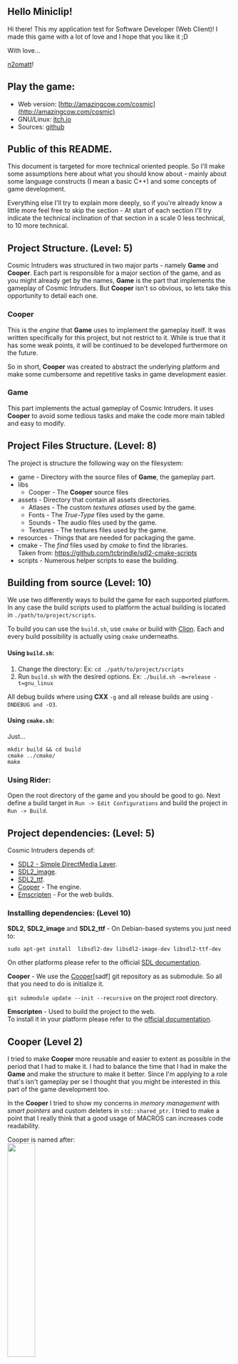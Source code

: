 
<!-- ----------------------------------------------------------------------- -->
## Hello Miniclip!

Hi there! This my application test for Software Developer (Web Client)! 
I made this game with a lot of love and I hope that you like it ;D

With love... 

[n2omatt](http://n2omatt.com)!

<!-- ----------------------------------------------------------------------- -->
## Play the game:

* Web version: [http://amazingcow.com/cosmic](http://amazingcow.com/cosmic)
* GNU/Linux: [itch.io](https://amazingcow.itch.io/cosmic)
* Sources: [github](https://github.com/AmazingCow-Game/CosmicIntruders)


<!-- ----------------------------------------------------------------------- -->
## Public of this README.

This document is targeted for more technical oriented people. So I'll make some
assumptions here about what you should know about - mainly about some language
constructs (I mean a basic C++) and some concepts of game development.

Everything else I'll try to explain more deeply, so if you're already know 
a little more feel free to skip the section - At start of each section I'll try
indicate the technical inclination of that section in a scale 0 less technical, 
to 10 more technical.


<!-- ----------------------------------------------------------------------- -->
## Project Structure. (Level: 5)

Cosmic Intruders was structured in two major parts - namely **Game** and **Cooper**.
Each part is responsible for a major section of the game, and as you might already 
get by the names, **Game** is the part that implements the gameplay of Cosmic Intruders.
But  **Cooper** isn't so obvious, so lets take this opportunity to detail each one.

### Cooper

This is the _engine_ that **Game** uses to implement the gameplay itself. It was
written specifically for this project, but not restrict to it. While is true that
it has some weak points, it will be continued to be developed furthermore on 
the future.

So in short, **Cooper** was created to abstract the underlying platform and 
make some cumbersome and repetitive  tasks in game development easier.

### Game

This part implements the actual gameplay of Cosmic Intruders. It uses **Cooper**
to avoid some tedious tasks and make the code more main tabled and easy to modify.


<!-- ----------------------------------------------------------------------- -->
## Project Files Structure. (Level: 8)

The project is structure the following way on the filesystem:

* game - Directory with the source files of **Game**, the gameplay part.
* libs
    * Cooper - The **Cooper** source files
* assets - Directory that contain all assets directories.
  * Atlases - The custom _textures atlases_ used by the game.
  * Fonts - The _True-Type_ files used by the game.
  * Sounds - The audio files used by the game.
  * Textures - The textures files used by the game.
* resources - Things that are needed for packaging the game.
* cmake - The _find_ files used by _cmake_ to find the libraries.   
Taken from: https://github.com/tcbrindle/sdl2-cmake-scripts
* scripts - Numerous helper scripts to ease the building.


<!-- ----------------------------------------------------------------------- -->
## Building from source (Level: 10)

We use two differently ways to build the game for each supported platform.
In any case the build scripts used to platform the actual building is located
in ```./path/to/project/scripts```.

To build you can use the ```build.sh```, use ```cmake``` or build with
[Clion](https://www.jetbrains.com/clion/). Each and every build possibility is
actually using ```cmake``` underneaths.


#### Using ```build.sh```:
 
1. Change the directory: Ex: ```cd ./path/to/project/scripts```
2. Run ```build.sh``` with the desired options.  Ex: 
```./build.sh -m=release -t=gnu_linux```

All debug builds where using **CXX** ```-g``` and all release builds are using
```-DNDEBUG and -O3```.


#### Using ```cmake.sh```:

Just... 

```
mkdir build && cd build
cmake ../cmake/
make
```


### Using Rider:

Open the root directory of the game and you should be good to go. Next define
a build target in ```Run -> Edit Configurations``` and build the project in
```Run -> Build```.


<!-- ----------------------------------------------------------------------- -->
## Project dependencies: (Level: 5)

Cosmic Intruders depends of: 

* [SDL2 - Simple DirectMedia Layer](https://libsdl.org).
* [SDL2_image](https://www.libsdl.org/projects/SDL_image/).
* [SDL2_ttf](https://www.libsdl.org/projects/SDL_ttf/).
* [Cooper](https://github.com/AmazingCow-Game-Framework/Cooper) - The engine.
* [Emscripten](http://kripken.github.io/emscripten-site/) - For the web builds.



### Installing dependencies: (Level 10)

**SDL2**, **SDL2_image** and **SDL2_ttf** - On Debian-based systems you just
need to:

```sudo apt-get install  libsdl2-dev libsdl2-image-dev libsdl2-ttf-dev```

On other platforms please refer to the official [SDL documentation](https://wiki.libsdl.org/Installation).


**Cooper**  - We use the [Cooper](https://github.com/AmazingCow-Game-Framework/Cooper)[sadf]
git repository as as submodule. So all that you need to do is initialize it.

``` git submodule update --init --recursive ``` on the project root directory.

**Emscripten** - Used to build the project to the web.  
To install it in your platform please refer to the 
[official documentation](http://kripken.github.io/emscripten-site/docs/getting_started/downloads.html).


<!-- ----------------------------------------------------------------------- -->

## Cooper (Level 2)

I tried to make **Cooper** more reusable and easier to extent as possible in 
the period that I had to make it. I had to balance the time that I had in
make the **Game** and make the structure to make it better. Since I'm applying 
to a role that's isn't gameplay per se I thought that you might be interested
in this part of the game development too. 

In the **Cooper** I tried to show my concerns in _memory management_  with _smart pointers_
and custom deleters in ```std::shared_ptr```. I tried to make a point that I really 
think that a good usage of MACROS can increases code readability.

Cooper is named after:   
<a href="http://interstellarfilm.wikia.com/wiki/Joseph_Cooper">
    <img src="https://maylicious1026.files.wordpress.com/2014/11/interstellar-film-still-cooper-daughter.jpg" 
        width="35%" 
        height="35%">
</a>


### Components:

* **Game** - Responsible by the game routines, timing and non visible entities.
* **Graphics**  - Responsible for the graphics routines and entities that are 
visible on the screen.
* **Input** -  Responsible by the input (Currently only Mouse and Keyboard).
* **Log** - Responsible by the logging facilities of the engine.
* **RES** - Responsible by the resources management on the game.
* **Sound** - Responsible to play sounds in the game.

### Strong Points:

* Pretty reusable and easy to maintain implementation.
* Very readable code with a lot of comments, symmetry and good practices.
* A nice usage of ```constexpr```, **RAII** and _smart pointers_.
* Good modularization.  
* A LOT of helper things to make the code sweeter! I read sometime ago in a 
book that I can't remember now _"...syntactic sugar makes the language sweeter..."_, 
so I made a lot of nice constructs to make the game development sweeter and funnier.
* Safe programming with a lot of assertions.
* Good use of C++ with _forward declarations_, _smart pointers_, _ranged fors_, 
  ```const``` correctness.

### Weak Points:

* Lack of a good transforming system. I started thinking in make a very thin
layer on SDL but changed my mind aft wards, so one thing that I left behind was 
the transforming system. Today it is very messy and hard to maintain and understand.
So it does the job for the Cosmic Intruders project but is lacking for other type
of games.

* Not using SDL2_mixer library. Due the short time of project added up that I
hadn't full time to work on it, forced me make some concessions. One of them was
not mess with the _SDL2_mixer + Emscripten_ integration and went to a easier 
solution. While the [library](https://github.com/jakebesworth/Simple-SDL2-Audio)
that I used does a pretty good job, I would had more fun rolling a implementation
myself.

* Lack of doxygen comments - I love them, but simply hadn't time :`/

* I made somethings that weren't end to be used in the game itself. While surely
I'll make a good use of them in the next games for this project it was a loss.


<!-- ----------------------------------------------------------------------- -->
## Game: (Level 2)

Well, in game I tried to show some points on project structuralization, some C++ 
_good usages_ like _forward declarations_ instead of ```#include```s to 
speed up the compilation. While the gameplay itself isn't too complicated 
and surely could be implemented in a much more simpler way, I took the opportunity 
to _over-engineer_ it to make a room to show some things as I said above.  So 
to let it crystal clear - The project is over engineered **by a purpose** :D I don't 
think that it needs that complexity to be done. 

### Strong Points:

* Good readability with a lot of comments.
* Good structure with a lot of responsibilities of concerns. 
* Use of ```constexpr``` values to make the _magic numbers_ disappear.
* Good use of C++ with _forward declarations_, _smart pointers_, _ranged fors_.

### Weak Points:

* Code is more complex that needs to be - But like I said, I did it on purpose
to make a point of some good things mentioned above.
* Collision detection on shields could be improved to be a lot faster.
* I hadn't a copy of the original game to play, so I need to just watch videos
on the youtube and play cloned version of it. This makes the values don't 
be accurate enough to be a precise clone, nevertheless to implement such a game
by heart I think that it's close enough.


<!-- ----------------------------------------------------------------------- -->
## Final words....

I really want to thank you for spare some time to read this. I hope that you 
enjoyed and made a quite nice time thought the reading!

Mommy and my wife were very very kind with me on this week! I think that 
everybody needs to know it! I wouldn't be able without them <3

I really, really would **enjoy** join you and be part of Miniclip and I really
hope that you liked what you seen here - I'm have a lot more to share, learn, 
teach and do, would be wonderful do all of this with you.

In any case, positive or negative doesn't matter, I'll more than happy to 
receive feedback about the project. This will help me improve my flaws and 
strengths and grow with them! **So please send me feedback!**

Thank you!
